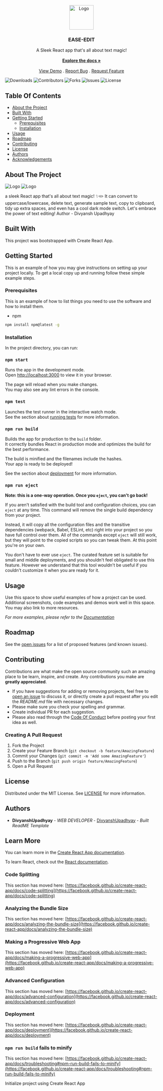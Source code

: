 <br/>
<p align="center">
  <a href="[https://github.com/DivyanshUpadhyay/ReadME-Generator](https://www.google.com/url?sa=i&url=https%3A%2F%2Fwww.pngwing.com%2Fen%2Ffree-png-sndyy&psig=AOvVaw1Jhqo2AMEAp3QKSvX28Lwg&ust=1707312756394000&source=images&cd=vfe&opi=89978449&ved=0CBMQjRxqFwoTCNij--_ploQDFQAAAAAdAAAAABAE)">
    <img src="https://www.google.com/url?sa=i&url=https%3A%2F%2Fwww.pngwing.com%2Fen%2Ffree-png-sndyy&psig=AOvVaw1Jhqo2AMEAp3QKSvX28Lwg&ust=1707312756394000&source=images&cd=vfe&opi=89978449&ved=0CBMQjRxqFwoTCNij--_ploQDFQAAAAAdAAAAABAE" alt="Logo" width="80" height="80">
  </a>

  <h3 align="center">EASE-EDIT</h3>

  <p align="center">
    A Sleek React app that's all about text magic!
    <br/>
    <br/>
    <a href="https://github.com/DivyanshUpadhyay/ReadME-Generator"><strong>Explore the docs »</strong></a>
    <br/>
    <br/>
    <a href="https://github.com/DivyanshUpadhyay/ReadME-Generator">View Demo</a>
    .
    <a href="https://github.com/DivyanshUpadhyay/ReadME-Generator/issues">Report Bug</a>
    .
    <a href="https://github.com/DivyanshUpadhyay/ReadME-Generator/issues">Request Feature</a>
  </p>
</p>

![Downloads](https://img.shields.io/github/downloads/DivyanshUpadhyay/ReadME-Generator/total) ![Contributors](https://img.shields.io/github/contributors/DivyanshUpadhyay/ReadME-Generator?color=dark-green) ![Forks](https://img.shields.io/github/forks/DivyanshUpadhyay/ReadME-Generator?style=social) ![Issues](https://img.shields.io/github/issues/DivyanshUpadhyay/ReadME-Generator) ![License](https://img.shields.io/github/license/DivyanshUpadhyay/ReadME-Generator) 

## Table Of Contents

* [About the Project](#about-the-project)
* [Built With](#built-with)
* [Getting Started](#getting-started)
  * [Prerequisites](#prerequisites)
  * [Installation](#installation)
* [Usage](#usage)
* [Roadmap](#roadmap)
* [Contributing](#contributing)
* [License](#license)
* [Authors](#authors)
* [Acknowledgements](#acknowledgements)

## About The Project
 <img src="Images/ss1.png" alt="Logo">
 <img src="Images/ss2.png" alt="Logo">


a sleek React app that's all about text magic! ✨✏️ It can convert to uppercase/lowercase, delete text, generate sample text, copy to clipboard, tidy up extra spaces, and even has a cool dark mode switch. Let's embrace the power of text editing!
Author - Divyansh Upadhyay

## Built With

This project was bootstrapped with Create React App.

## Getting Started

This is an example of how you may give instructions on setting up your project locally.
To get a local copy up and running follow these simple example steps.

### Prerequisites

This is an example of how to list things you need to use the software and how to install them.

* npm

```sh
npm install npm@latest -g
```

### Installation

In the project directory, you can run:

### `npm start`

Runs the app in the development mode.\
Open [http://localhost:3000](http://localhost:3000) to view it in your browser.

The page will reload when you make changes.\
You may also see any lint errors in the console.

### `npm test`

Launches the test runner in the interactive watch mode.\
See the section about [running tests](https://facebook.github.io/create-react-app/docs/running-tests) for more information.

### `npm run build`

Builds the app for production to the `build` folder.\
It correctly bundles React in production mode and optimizes the build for the best performance.

The build is minified and the filenames include the hashes.\
Your app is ready to be deployed!

See the section about [deployment](https://facebook.github.io/create-react-app/docs/deployment) for more information.

### `npm run eject`

**Note: this is a one-way operation. Once you `eject`, you can't go back!**

If you aren't satisfied with the build tool and configuration choices, you can `eject` at any time. This command will remove the single build dependency from your project.

Instead, it will copy all the configuration files and the transitive dependencies (webpack, Babel, ESLint, etc) right into your project so you have full control over them. All of the commands except `eject` will still work, but they will point to the copied scripts so you can tweak them. At this point you're on your own.

You don't have to ever use `eject`. The curated feature set is suitable for small and middle deployments, and you shouldn't feel obligated to use this feature. However we understand that this tool wouldn't be useful if you couldn't customize it when you are ready for it.

## Usage

Use this space to show useful examples of how a project can be used. Additional screenshots, code examples and demos work well in this space. You may also link to more resources.

_For more examples, please refer to the [Documentation](https://example.com)_

## Roadmap

See the [open issues](https://github.com/DivyanshUpadhyay/ReadME-Generator/issues) for a list of proposed features (and known issues).

## Contributing

Contributions are what make the open source community such an amazing place to be learn, inspire, and create. Any contributions you make are **greatly appreciated**.
* If you have suggestions for adding or removing projects, feel free to [open an issue](https://github.com/DivyanshUpadhyay/ReadME-Generator/issues/new) to discuss it, or directly create a pull request after you edit the *README.md* file with necessary changes.
* Please make sure you check your spelling and grammar.
* Create individual PR for each suggestion.
* Please also read through the [Code Of Conduct](https://github.com/DivyanshUpadhyay/ReadME-Generator/blob/main/CODE_OF_CONDUCT.md) before posting your first idea as well.

### Creating A Pull Request

1. Fork the Project
2. Create your Feature Branch (`git checkout -b feature/AmazingFeature`)
3. Commit your Changes (`git commit -m 'Add some AmazingFeature'`)
4. Push to the Branch (`git push origin feature/AmazingFeature`)
5. Open a Pull Request

## License

Distributed under the MIT License. See [LICENSE](https://github.com/DivyanshUpadhyay/ReadME-Generator/blob/main/LICENSE.md) for more information.

## Authors

* **DivyanshUpadhyay** - *WEB DEVELOPER* - [DivyanshUpadhyay](https://github.com/DivyanshUpadhyay) - *Built ReadME Template*
## Learn More

You can learn more in the [Create React App documentation](https://facebook.github.io/create-react-app/docs/getting-started).

To learn React, check out the [React documentation](https://reactjs.org/).

### Code Splitting

This section has moved here: [https://facebook.github.io/create-react-app/docs/code-splitting](https://facebook.github.io/create-react-app/docs/code-splitting)

### Analyzing the Bundle Size

This section has moved here: [https://facebook.github.io/create-react-app/docs/analyzing-the-bundle-size](https://facebook.github.io/create-react-app/docs/analyzing-the-bundle-size)

### Making a Progressive Web App

This section has moved here: [https://facebook.github.io/create-react-app/docs/making-a-progressive-web-app](https://facebook.github.io/create-react-app/docs/making-a-progressive-web-app)

### Advanced Configuration

This section has moved here: [https://facebook.github.io/create-react-app/docs/advanced-configuration](https://facebook.github.io/create-react-app/docs/advanced-configuration)

### Deployment

This section has moved here: [https://facebook.github.io/create-react-app/docs/deployment](https://facebook.github.io/create-react-app/docs/deployment)

### `npm run build` fails to minify

This section has moved here: [https://facebook.github.io/create-react-app/docs/troubleshooting#npm-run-build-fails-to-minify](https://facebook.github.io/create-react-app/docs/troubleshooting#npm-run-build-fails-to-minify)

Initialize project using Create React App
